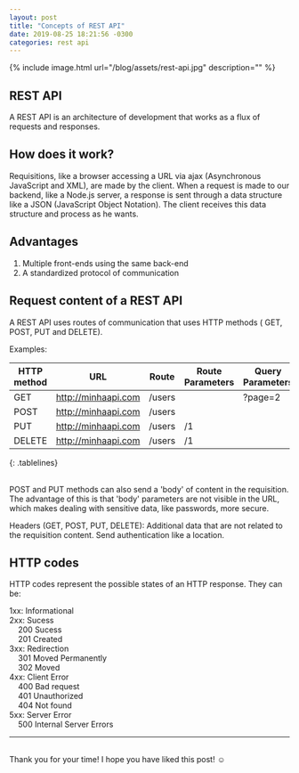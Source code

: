 ```yaml
---
layout: post
title: "Concepts of REST API"
date: 2019-08-25 18:21:56 -0300
categories: rest api
---
```


{% include image.html url="/blog/assets/rest-api.jpg" description="" %}

<style>
.tablelines table, .tablelines td, .tablelines th {
        border: 1px solid black;
        }
</style>

## REST API

A REST API is an architecture of development that works as a flux of requests and responses.

## How does it work?

Requisitions, like a browser accessing a URL via ajax (Asynchronous JavaScript and XML), are made by the client. When a request is made to our backend, like a Node.js server, a response is sent through a data structure like a JSON (JavaScript Object Notation). The client receives this data structure and process as he wants.

## Advantages

<ol>
<li> Multiple front-ends using the same back-end </li>
<li> A standardized protocol of communication </li>
</ol>

## Request content of a REST API

A REST API uses routes of communication that uses HTTP methods ( GET, POST, PUT and DELETE).

Examples:

| HTTP method | URL                 | Route            | Route Parameters | Query Parameters |
| ----------- | ------------------- | ---------------- | ---------------- | ---------------- |
| GET         | http://minhaapi.com | /users           |                  |   ?page=2        |
| POST        | http://minhaapi.com | /users           |                  |                  |
| PUT         | http://minhaapi.com | /users           |       /1         |                  |
| DELETE      | http://minhaapi.com | /users           |       /1         |                  |
{: .tablelines}

<br>POST and PUT methods can also send a 'body' of content in the requisition. The advantage of this is that 'body' parameters are not visible in the URL, which makes dealing with sensitive data, like passwords, more secure.

Headers (GET, POST, PUT, DELETE): Additional data that are not related to the requisition content. Send authentication like a location.

## HTTP codes

HTTP codes represent the possible states of an HTTP response. They can be:  
  
1xx: Informational  
2xx: Sucess  
&nbsp;&nbsp;&nbsp;&nbsp;200 Sucess  
&nbsp;&nbsp;&nbsp;&nbsp;201 Created  
3xx: Redirection  
&nbsp;&nbsp;&nbsp;&nbsp;301 Moved Permanently  
&nbsp;&nbsp;&nbsp;&nbsp;302 Moved  
4xx: Client Error  
&nbsp;&nbsp;&nbsp;&nbsp;400 Bad request  
&nbsp;&nbsp;&nbsp;&nbsp;401 Unauthorized  
&nbsp;&nbsp;&nbsp;&nbsp;404 Not found  
5xx: Server Error  
&nbsp;&nbsp;&nbsp;&nbsp;500 Internal Server Errors  

---

<br>Thank you for your time! I hope you have liked this post! :relaxed:
